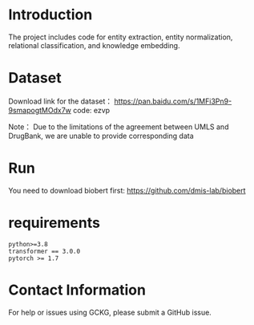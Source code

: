 
# Introduction
The project includes code for entity extraction, entity normalization, relational classification, and knowledge embedding. 

# Dataset

Download link for the dataset： https://pan.baidu.com/s/1MFi3Pn9-9smapogtMOdx7w  code: ezvp


Note： Due to the limitations of the agreement between UMLS and DrugBank, we are unable to provide corresponding data


# Run

You need to download biobert first: https://github.com/dmis-lab/biobert


# requirements
```
python>=3.8
transformer == 3.0.0
pytorch >= 1.7
```

# Contact Information
For help or issues using GCKG, please submit a GitHub issue. 